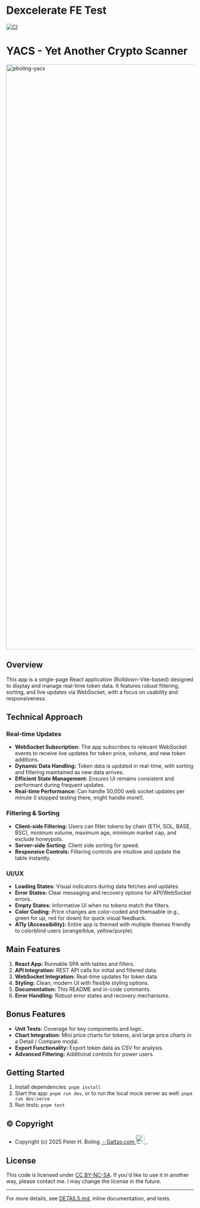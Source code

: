 # Dexcelerate FE Test

[![CI](https://github.com/pboling/yacs/actions/workflows/ci.yml/badge.svg)](https://github.com/pboling/yacs/actions/workflows/ci.yml)

# YACS - Yet Another Crypto Scanner

<img width="2855" height="1569" alt="pboling-yacs" src="https://github.com/user-attachments/assets/352fcfee-75b4-4582-a583-332b826dca31" />

## Overview

This app is a single-page React application (Rolldown-Vite-based) designed to display and manage real-time token data.
It features robust filtering, sorting, and live updates via WebSocket, with a focus on usability and responsiveness.

## Technical Approach

### Real-time Updates
- **WebSocket Subscription:** The app subscribes to relevant WebSocket events to receive live updates for token price, volume, and new token additions.
- **Dynamic Data Handling:** Token data is updated in real-time, with sorting and filtering maintained as new data arrives.
- **Efficient State Management:** Ensures UI remains consistent and performant during frequent updates.
- **Real-time Performance:** Can handle 50,000 web socket updates per minute (I stopped testing there, might handle more!).

### Filtering & Sorting
- **Client-side Filtering:** Users can filter tokens by chain (ETH, SOL, BASE, BSC), minimum volume, maximum age, minimum market cap, and exclude honeypots.
- **Server-side Sorting:** Client side sorting for speed.
- **Responsive Controls:** Filtering controls are intuitive and update the table instantly.

### UI/UX
- **Loading States:** Visual indicators during data fetches and updates.
- **Error States:** Clear messaging and recovery options for API/WebSocket errors.
- **Empty States:** Informative UI when no tokens match the filters.
- **Color Coding:** Price changes are color-coded and themaable (e.g., green for up, red for down) for quick visual feedback.
- **A11y (Accessibility):** Entire app is themed with multiple themes friendly to colorblind users (orange/blue, yellow/purple).

## Main Features
1. **React App:** Runnable SPA with tables and filters.
2. **API Integration:** REST API calls for initial and filtered data.
3. **WebSocket Integration:** Real-time updates for token data.
4. **Styling:** Clean, modern UI with flexible styling options.
5. **Documentation:** This README and in-code comments.
6. **Error Handling:** Robust error states and recovery mechanisms.

## Bonus Features
- **Unit Tests:** Coverage for key components and logic.
- **Chart Integration:** Mini price charts for tokens, and large price charts in a Detail / Compare modal.
- **Export Functionality:** Export token data as CSV for analysis.
- **Advanced Filtering:** Additional controls for power users.

## Getting Started
1. Install dependencies: `pnpm install`
2. Start the app: `pnpm run dev`, or to run the local mock server as well: `pnpm run dev:serve`
3. Run tests: `pnpm test`

## © Copyright

<ul>
    <li>
        Copyright (c) 2025 Peter H. Boling
        <a href="https://discord.gg/3qme4XHNKN">
             - Galtzo.com
            <picture>
              <img src="https://logos.galtzo.com/assets/images/galtzo-floss/avatar-128px-blank.svg" alt="Galtzo.com Logo (Wordless) by Aboling0, CC BY-SA 4.0" width="24">
            </picture>
        </a>.
    </li>
</ul>

## License

This code is licensed under [CC BY-NC-SA](https://creativecommons.org/licenses/by-nc-sa/4.0/deed.en). If you'd like to use it in another way, please contact me.
I may change the license in the future.

---

For more details, see [DETAILS.md](DETAILS.md), inline documentation, and tests.
